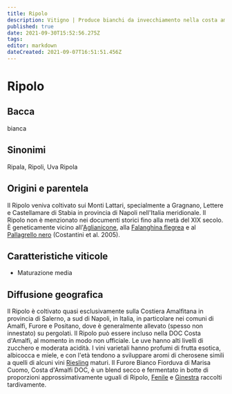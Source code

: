 ```yaml
---
title: Ripolo
description: Vitigno | Produce bianchi da invecchiamento nella costa amalfitana
published: true
date: 2021-09-30T15:52:56.275Z
tags: 
editor: markdown
dateCreated: 2021-09-07T16:51:51.456Z
---
```


# Ripolo

## Bacca
bianca

## Sinonimi

Ripala, Ripoli, Uva Ripola

## Origini e parentela

Il Ripolo veniva coltivato sui Monti Lattari, specialmente a Gragnano, Lettere e Castellamare di Stabia in provincia di Napoli nell'Italia meridionale. Il Ripolo non è menzionato nei documenti storici fino alla metà del XIX secolo. È geneticamente vicino all'[Aglianicone](/vitigni/Italia/aglianicone), alla [Falanghina flegrea](/vitigni/Italia/falanghina-flegrea) e al [Pallagrello nero](/vitigni/Italia/pallagrello-nero) (Costantini et al. 2005).

## Caratteristiche viticole

- Maturazione media

## Diffusione geografica

Il Ripolo è coltivato quasi esclusivamente sulla Costiera Amalfitana in provincia di Salerno, a sud di Napoli, in Italia, in particolare nei comuni di Amalfi, Furore e Positano, dove è generalmente allevato (spesso non innestato) su pergolati. Il Ripolo può essere incluso nella DOC Costa d'Amalfi, al momento in modo non ufficiale. Le uve hanno alti livelli di zucchero e moderata acidità. I vini varietali hanno profumi di frutta esotica, albicocca e miele, e con l'età tendono a sviluppare aromi di cherosene simili a quelli di alcuni vini [Riesling](/vitigni/Germania/bacca-bianca/riesling) maturi. Il Furore Bianco Fiorduva di Marisa Cuomo, Costa d'Amalfi DOC, è un blend secco e fermentato in botte di proporzioni approssimativamente uguali di Ripolo, [Fenile](/vitigni/Italia/fenile) e [Ginestra](/vitigni/Italia/ginestra) raccolti tardivamente.
